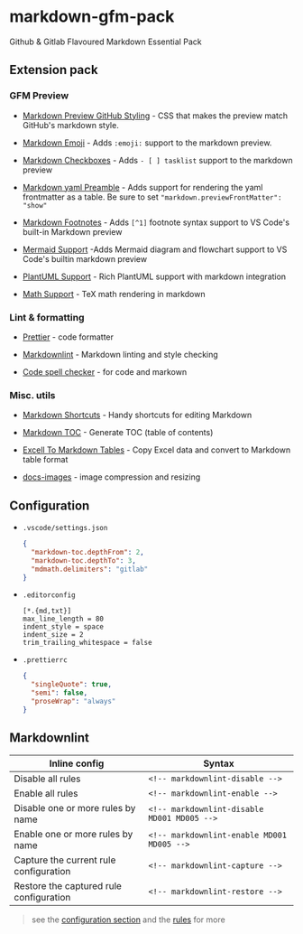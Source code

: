 # markdown-gfm-pack

Github & Gitlab Flavoured Markdown Essential Pack

## Extension pack

### GFM Preview

- [Markdown Preview GitHub Styling] - CSS that makes the preview match GitHub's
  markdown style.

- [Markdown Emoji] - Adds `:emoji:` support to the markdown preview.

- [Markdown Checkboxes] - Adds `- [ ] tasklist` support to the markdown preview

- [Markdown yaml Preamble] - Adds support for rendering the yaml frontmatter as
  a table. Be sure to set `"markdown.previewFrontMatter": "show"`

- [Markdown Footnotes] - Adds `[^1]` footnote syntax support to VS Code's
  built-in Markdown preview

- [Mermaid Support] -Adds Mermaid diagram and flowchart support to VS Code's
  builtin markdown preview

- [PlantUML Support] - Rich PlantUML support with markdown integration

- [Math Support] - TeX math rendering in markdown

### Lint & formatting

- [Prettier] - code formatter

- [Markdownlint] - Markdown linting and style checking

- [Code spell checker] - for code and markown

### Misc. utils

- [Markdown Shortcuts] - Handy shortcuts for editing Markdown

- [Markdown TOC] - Generate TOC (table of contents)

- [Excell To Markdown Tables] - Copy Excel data and convert to Markdown table
  format

- [docs-images] - image compression and resizing

## Configuration

- `.vscode/settings.json`

  ```json
  {
    "markdown-toc.depthFrom": 2,
    "markdown-toc.depthTo": 3,
    "mdmath.delimiters": "gitlab"
  }
  ```

- `.editorconfig`

  ```text
  [*.{md,txt}]
  max_line_length = 80
  indent_style = space
  indent_size = 2
  trim_trailing_whitespace = false
  ```

- `.prettierrc`

  ```json
  {
    "singleQuote": true,
    "semi": false,
    "proseWrap": "always"
  }
  ```

## Markdownlint

| Inline config                           | Syntax                                      |
| --------------------------------------- | ------------------------------------------- |
| Disable all rules                       | `<!-- markdownlint-disable -->`             |
| Enable all rules                        | `<!-- markdownlint-enable -->`              |
| Disable one or more rules by name       | `<!-- markdownlint-disable MD001 MD005 -->` |
| Enable one or more rules by name        | `<!-- markdownlint-enable MD001 MD005 -->`  |
| Capture the current rule configuration  | `<!-- markdownlint-capture -->`             |
| Restore the captured rule configuration | `<!-- markdownlint-restore -->`             |

> see the
> [configuration section](https://github.com/DavidAnson/markdownlint#configuration)
> and the
> [rules](https://github.com/DavidAnson/markdownlint/blob/main/doc/Rules.md) for
> more

<!-- LINKS -->

[markdown preview github styling]:
  https://marketplace.visualstudio.com/items?itemName=bierner.markdown-preview-github-styles
[markdown emoji]:
  https://marketplace.visualstudio.com/items?itemName=bierner.markdown-emoji
[markdown preview github styling]:
  https://marketplace.visualstudio.com/items?itemName=bierner.markdown-preview-github-styles
[markdown checkboxes]:
  https://marketplace.visualstudio.com/items?itemName=bierner.markdown-checkbox
[markdown yaml preamble]:
  https://marketplace.visualstudio.com/items?itemName=bierner.markdown-yaml-preamble
[markdown footnotes]:
  https://marketplace.visualstudio.com/items?itemName=bierner.markdown-footnotes
[mermaid support]:
  https://marketplace.visualstudio.com/items?itemName=bierner.markdown-mermaid
[plantuml support]:
  https://marketplace.visualstudio.com/items?itemName=jebbs.plantuml
[math support]:
  https://marketplace.visualstudio.com/items?itemName=goessner.mdmath
[prettier]:
  https://marketplace.visualstudio.com/items?itemName=esbenp.prettier-vscode
[markdownlint]:
  https://marketplace.visualstudio.com/items?itemName=DavidAnson.vscode-markdownlint
[code spell checker]:
  https://marketplace.visualstudio.com/items?itemName=streetsidesoftware.code-spell-checker
[markdown shortcuts]:
  https://marketplace.visualstudio.com/items?itemName=mdickin.markdown-shortcuts
[markdown toc]:
  https://marketplace.visualstudio.com/items?itemName=huntertran.auto-markdown-toc
[excell to markdown tables]:
  https://marketplace.visualstudio.com/items?itemName=csholmq.excel-to-markdown-table
[docs-images]:
  https://marketplace.visualstudio.com/items?itemName=docsmsft.docs-images
